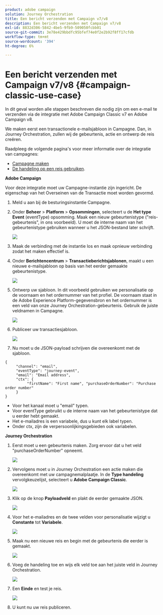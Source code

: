 ```yaml
---
product: adobe campaign
solution: Journey Orchestration
title: Een bericht verzenden met Campaign v7/v8
description: Een bericht verzenden met Campaign v7/v8
exl-id: 8832d306-5842-4be5-9fb9-509050fcbb01
source-git-commit: 3e78e429bbdfc95bfef74e0f2e2b92f8ff17cfdb
workflow-type: tm+mt
source-wordcount: '394'
ht-degree: 6%

---
```


# Een bericht verzenden met Campaign v7/v8 {#campaign-classic-use-case}

In dit geval worden alle stappen beschreven die nodig zijn om een e-mail te verzenden via de integratie met Adobe Campaign Classic v7 en Adobe Campaign v8.

We maken eerst een transactionele e-mailsjabloon in Campagne. Dan, in Journey Orchestration, zullen wij de gebeurtenis, actie en ontwerp de reis creëren.

Raadpleeg de volgende pagina&#39;s voor meer informatie over de integratie van campagnes:

* [Campagne maken](../action/acc-action.md)
* [De handeling op een reis gebruiken](../building-journeys/using-adobe-campaign-classic.md).

**Adobe Campaign**

Voor deze integratie moet uw Campagne-instantie zijn ingericht. De eigenschap van het Overseinen van de Transactie moet worden gevormd.

1. Meld u aan bij de besturingsinstantie Campagne.

1. Onder **Beheer** > **Platform** > **Opsommingen**, selecteert u de **Het type Event** (eventType) opsomming. Maak een nieuw gebeurtenistype (&quot;reis-gebeurtenis&quot;, in ons voorbeeld). U moet de interne naam van het gebeurtenistype gebruiken wanneer u het JSON-bestand later schrijft.

   ![](../assets/accintegration-uc-1.png)

1. Maak de verbinding met de instantie los en maak opnieuw verbinding zodat het maken effectief is.

1. Onder **Berichtencentrum** > **Transactieberichtsjablonen**, maakt u een nieuwe e-mailsjabloon op basis van het eerder gemaakte gebeurtenistype.

   ![](../assets/accintegration-uc-2.png)

1. Ontwerp uw sjabloon. In dit voorbeeld gebruiken we personalisatie op de voornaam en het ordernummer van het profiel. De voornaam staat in de Adobe Experience Platform-gegevensbron en het ordernummer is een veld van onze Journey Orchestration-gebeurtenis. Gebruik de juiste veldnamen in Campagne.

   ![](../assets/accintegration-uc-3.png)

1. Publiceer uw transactiesjabloon.

   ![](../assets/accintegration-uc-4.png)

1. Nu moet u de JSON-payload schrijven die overeenkomt met de sjabloon.

```
{
     "channel": "email",
     "eventType": "journey-event",
     "email": "Email address",
     "ctx": {
          "firstName": "First name", "purchaseOrderNumber": "Purchase order number"
     }
}
```

* Voor het kanaal moet u &quot;email&quot; typen.
* Voor eventType gebruikt u de interne naam van het gebeurtenistype dat u eerder hebt gemaakt.
* Het e-mailadres is een variabele, dus u kunt elk label typen.
* Onder ctx, zijn de verpersoonlijkingsgebieden ook variabelen.

**Journey Orchestration**

1. Eerst moet u een gebeurtenis maken. Zorg ervoor dat u het veld &quot;purchaseOrderNumber&quot; opneemt.

   ![](../assets/accintegration-uc-5.png)

1. Vervolgens moet u in Journey Orchestration een actie maken die overeenkomt met uw campagnemalplaatje. In de **Type handeling** vervolgkeuzelijst, selecteert u **Adobe Campaign Classic**.

   ![](../assets/accintegration-uc-6.png)

1. Klik op de knop **Payloadveld** en plakt de eerder gemaakte JSON.

   ![](../assets/accintegration-uc-7.png)

1. Voor het e-mailadres en de twee velden voor personalisatie wijzigt u **Constante** tot **Variabele**.

   ![](../assets/accintegration-uc-8.png)

1. Maak nu een nieuwe reis en begin met de gebeurtenis die eerder is gemaakt.

   ![](../assets/accintegration-uc-9.png)

1. Voeg de handeling toe en wijs elk veld toe aan het juiste veld in Journey Orchestration.

   ![](../assets/accintegration-uc-10.png)

1. Een **Einde** en test je reis.

   ![](../assets/accintegration-uc-11.png)

1. U kunt nu uw reis publiceren.
